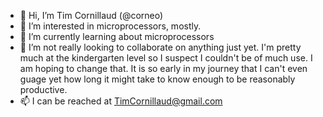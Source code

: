 - 👋 Hi, I’m Tim Cornillaud (@corneo)
- 👀 I’m interested in microprocessors, mostly.
- 🌱 I’m currently learning about microprocessors
- 💞️ I’m not really looking to collaborate on anything just yet.  I'm pretty much at the kindergarten level so I suspect I couldn't be of much use.
I am hoping to change that.  It is so early in my journey that I can't even guage yet how long it might take to know enough to be reasonably productive.
- 📫 I can be reached at TimCornillaud@gmail.com

<!---
corneo/corneo is a ✨ special ✨ repository because its `README.md` (this file) appears on your GitHub profile.
You can click the Preview link to take a look at your changes.
--->
